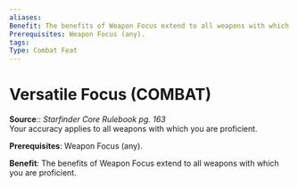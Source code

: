 ```yaml
---
aliases: 
Benefit: The benefits of Weapon Focus extend to all weapons with which you are proficient.
Prerequisites: Weapon Focus (any).
tags: 
Type: Combat Feat
---
```


# Versatile Focus (COMBAT)

**Source**:: _Starfinder Core Rulebook pg. 163_  
Your accuracy applies to all weapons with which you are proficient.

**Prerequisites**: Weapon Focus (any).

**Benefit**: The benefits of Weapon Focus extend to all weapons with which you are proficient.

